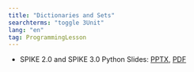 ```yaml
---
title: "Dictionaries and Sets"
searchterms: "toggle 3Unit"
lang: "en"
tag: ProgrammingLesson
---
```

 <ul>
 <li class="ng-binding">SPIKE 2.0 and SPIKE 3.0 Python Slides:
 <a href="PyProgrammingLessons/DictsSets.pptx">PPTX</a>,
 <a href="PyProgrammingLessons/DictsSets.pdf">PDF</a>
 </li>
 </ul>
